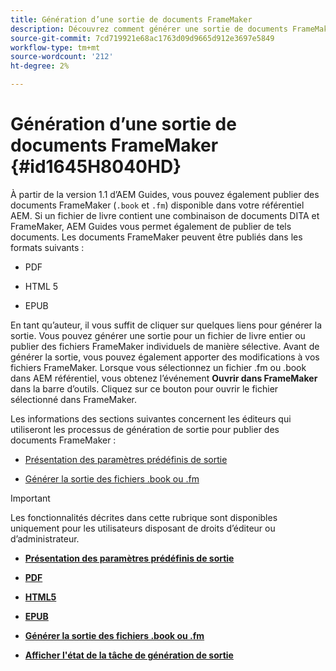 ```yaml
---
title: Génération d’une sortie de documents FrameMaker
description: Découvrez comment générer une sortie de documents FrameMaker
source-git-commit: 7cd719921e68ac1763d09d9665d912e3697e5849
workflow-type: tm+mt
source-wordcount: '212'
ht-degree: 2%

---
```



# Génération d’une sortie de documents FrameMaker {#id1645H8040HD}

À partir de la version 1.1 d’AEM Guides, vous pouvez également publier des documents FrameMaker \(`.book` et `.fm`\) disponible dans votre référentiel AEM. Si un fichier de livre contient une combinaison de documents DITA et FrameMaker, AEM Guides vous permet également de publier de tels documents. Les documents FrameMaker peuvent être publiés dans les formats suivants :

- PDF

- HTML 5

- EPUB


En tant qu’auteur, il vous suffit de cliquer sur quelques liens pour générer la sortie. Vous pouvez générer une sortie pour un fichier de livre entier ou publier des fichiers FrameMaker individuels de manière sélective. Avant de générer la sortie, vous pouvez également apporter des modifications à vos fichiers FrameMaker. Lorsque vous sélectionnez un fichier .fm ou .book dans AEM référentiel, vous obtenez l’événement **Ouvrir dans FrameMaker** dans la barre d’outils. Cliquez sur ce bouton pour ouvrir le fichier sélectionné dans FrameMaker.

Les informations des sections suivantes concernent les éditeurs qui utiliseront les processus de génération de sortie pour publier des documents FrameMaker :

- [Présentation des paramètres prédéfinis de sortie](fm-output-understand-presets.md#)

- [Générer la sortie des fichiers .book ou .fm](fm-output-generate.md#)

>[!IMPORTANT]
>
> Les fonctionnalités décrites dans cette rubrique sont disponibles uniquement pour les utilisateurs disposant de droits d’éditeur ou d’administrateur.

- **[Présentation des paramètres prédéfinis de sortie](fm-output-understand-presets.md)**

- **[PDF](fm-output-pdf-preset.md)**

- **[HTML5](fm-output-html5-preset.md)**

- **[EPUB](fm-output-epub-preset.md)**

- **[Générer la sortie des fichiers .book ou .fm](fm-output-generate.md)**

- **[Afficher l&#39;état de la tâche de génération de sortie](fm-output-view-status.md)**


